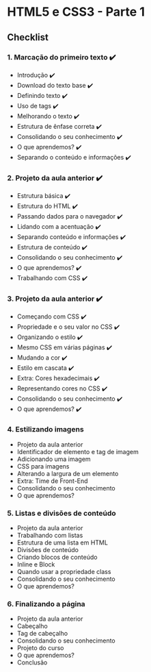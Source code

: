 # HTML5 e CSS3 - Parte 1

## Checklist

### 1. Marcação do primeiro texto ✔️

- Introdução ✔️
- Download do texto base ✔️
- Definindo texto ✔️
- Uso de tags ✔️
- Melhorando o texto ✔️
- Estrutura de ênfase correta ✔️
- Consolidando o seu conhecimento ✔️
- O que aprendemos? ✔️
- Separando o conteúdo e informações ✔️

### 2. Projeto da aula anterior ✔️

- Estrutura básica ✔️
- Estrutura do HTML ✔️
- Passando dados para o navegador ✔️
- Lidando com a acentuação ✔️
- Separando conteúdo e informações ✔️
- Estrutura de conteúdo ✔️
- Consolidando o seu conhecimento ✔️
- O que aprendemos? ✔️
- Trabalhando com CSS ✔️

### 3. Projeto da aula anterior ✔️

- Começando com CSS ✔️
- Propriedade e o seu valor no CSS ✔️
- Organizando o estilo ✔️
- Mesmo CSS em várias páginas ✔️
- Mudando a cor ✔️
- Estilo em cascata ✔️
- Extra: Cores hexadecimais ✔️
- Representando cores no CSS ✔️
- Consolidando o seu conhecimento ✔️
- O que aprendemos? ✔️

### 4. Estilizando imagens

- Projeto da aula anterior
- Identificador de elemento e tag de imagem
- Adicionando uma imagem
- CSS para imagens
- Alterando a largura de um elemento
- Extra: Time de Front-End
- Consolidando o seu conhecimento
- O que aprendemos?

### 5. Listas e divisões de conteúdo

- Projeto da aula anterior
- Trabalhando com listas
- Estrutura de uma lista em HTML
- Divisões de conteúdo
- Criando blocos de conteúdo
- Inline e Block
- Quando usar a propriedade class
- Consolidando o seu conhecimento
- O que aprendemos?

### 6. Finalizando a página

- Projeto da aula anterior
- Cabeçalho
- Tag de cabeçalho
- Consolidando o seu conhecimento
- Projeto do curso
- O que aprendemos?
- Conclusão
